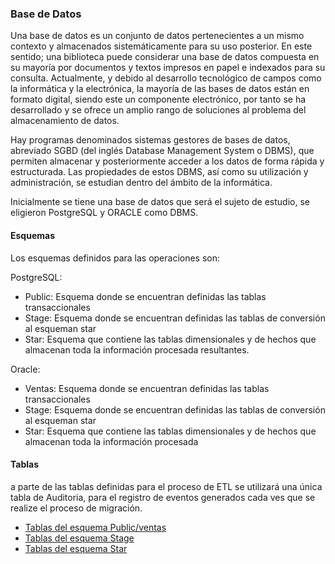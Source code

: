 ### Base de Datos

Una base de datos es un conjunto de datos pertenecientes a un mismo contexto y almacenados sistemáticamente para su uso posterior. En este sentido; una biblioteca puede considerar una base de datos compuesta en su mayoría por documentos y textos impresos en papel e indexados para su consulta. Actualmente, y debido al desarrollo tecnológico de campos como la informática y la electrónica, la mayoría de las bases de datos están en formato digital, siendo este un componente electrónico, por tanto se ha desarrollado y se ofrece un amplio rango de soluciones al problema del almacenamiento de datos.

Hay programas denominados sistemas gestores de bases de datos, abreviado SGBD (del inglés Database Management System o DBMS), que permiten almacenar y posteriormente acceder a los datos de forma rápida y estructurada. Las propiedades de estos DBMS, así como su utilización y administración, se estudian dentro del ámbito de la informática.

Inicialmente se tiene una base de datos que será el sujeto de estudio, se eligieron PostgreSQL y ORACLE como DBMS.

#### Esquemas
Los esquemas definidos para las operaciones son:

PostgreSQL:
  - Public: Esquema donde se encuentran definidas las tablas transaccionales
  - Stage: Esquema donde se encuentran definidas las tablas de conversión al esqueman star
  - Star: Esquema que contiene las tablas dimensionales y de hechos que almacenan toda la información procesada resultantes.

Oracle:
  - Ventas: Esquema donde se encuentran definidas las tablas transaccionales
  - Stage: Esquema donde se encuentran definidas las tablas de conversión al esqueman star
  - Star: Esquema que contiene las tablas dimensionales y de hechos que almacenan toda la información procesada

#### Tablas
a parte de las tablas definidas para el proceso de ETL se utilizará una única tabla de Auditoria, para el registro de eventos generados cada ves que se realize el proceso de migración.

- [Tablas del esquema Public/ventas]()
- [Tablas del esquema Stage]()
- [Tablas del esquema Star]()
